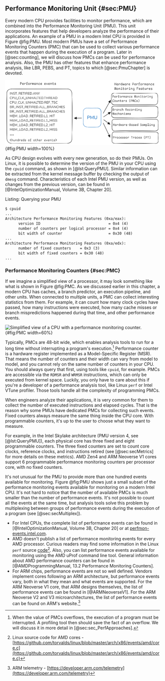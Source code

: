 

## Performance Monitoring Unit {#sec:PMU}

Every modern CPU provides facilities to monitor performance, which are combined into the Performance Monitoring Unit (PMU). This unit incorporates features that help developers analyze the performance of their applications. An example of a PMU in a modern Intel CPU is provided in Figure @fig:PMU. Most modern PMUs have a set of Performance Monitoring Counters (PMC) that can be used to collect various performance events that happen during the execution of a program. Later in [@sec:counting], we will discuss how PMCs can be used for performance analysis. Also, the PMU has other features that enhance performance analysis, like LBR, PEBS, and PT, topics to which [@sec:PmuChapter] is devoted.

![Performance Monitoring Unit of a modern Intel CPU.](../../img/uarch/PMU.png){#fig:PMU width=100%}

As CPU design evolves with every new generation, so do their PMUs. On Linux, it is possible to determine the version of the PMU in your CPU using the `cpuid` command, as shown in [@lst:QueryPMU]. Similar information can be extracted from the kernel message buffer by checking the output of `dmesg` command. Characteristics of each Intel PMU version, as well as changes from the previous version, can be found in [@IntelOptimizationManual, Volume 3B, Chapter 20].

Listing: Querying your PMU

~~~~ {#lst:QueryPMU .bash}
$ cpuid
...
Architecture Performance Monitoring Features (0xa/eax):
      version ID                               = 0x4 (4)
      number of counters per logical processor = 0x4 (4)
      bit width of counter                     = 0x30 (48)
...
Architecture Performance Monitoring Features (0xa/edx):
      number of fixed counters    = 0x3 (3)
      bit width of fixed counters = 0x30 (48)
...
~~~~~~~~~~~~~~~~~~~~~~~~~~~~~~~~~~~~~~~~~~~~~~~~~

### Performance Monitoring Counters {#sec:PMC}

If we imagine a simplified view of a processor, it may look something like what is shown in Figure @fig:PMC. As we discussed earlier in this chapter, a modern CPU has caches, a branch predictor, an execution pipeline, and other units. When connected to multiple units, a PMC can collect interesting statistics from them. For example, it can count how many clock cycles have passed, how many instructions were executed, how many cache misses or branch mispredictions happened during that time, and other performance events.

![Simplified view of a CPU with a performance monitoring counter.](../../img/uarch/PMC.png){#fig:PMC width=60%}

Typically, PMCs are 48-bit wide, which enables analysis tools to run for a long time without interrupting a program's execution.[^2] Performance counter is a hardware register implemented as a Model-Specific Register (MSR). That means the number of counters and their width can vary from model to model, and you cannot rely on the same number of counters in your CPU. You should always query that first, using tools like `cpuid`, for example. PMCs are accessible via the `RDMSR` and `WRMSR` instructions, which can only be executed from kernel space. Luckily, you only have to care about this if you're a developer of a performance analysis tool, like Linux `perf` or Intel VTune profiler. Those tools handle all the complexity of programming PMCs.

When engineers analyze their applications, it is very common for them to collect the number of executed instructions and elapsed cycles. That is the reason why some PMUs have dedicated PMCs for collecting such events. Fixed counters always measure the same thing inside the CPU core. With programmable counters, it's up to the user to choose what they want to measure. 

For example, in the Intel Skylake architecture (PMU version 4, see [@lst:QueryPMU]), each physical core has three fixed and eight programmable counters. The three fixed counters are set to count core clocks, reference clocks, and instructions retired (see [@sec:secMetrics] for more details on these metrics). AMD Zen4 and ARM Neoverse V1 cores support 6 programmable performance monitoring counters per processor core, with no fixed counters.

It's not unusual for the PMU to provide more than one hundred events available for monitoring. Figure @fig:PMU shows just a small subset of the performance monitoring events available for monitoring on a modern Intel CPU. It's not hard to notice that the number of available PMCs is much smaller than the number of performance events. It's not possible to count all the events at the same time, but analysis tools solve this problem by multiplexing between groups of performance events during the execution of a program (see [@sec:secMultiplex]).

- For Intel CPUs, the complete list of performance events can be found in [@IntelOptimizationManual, Volume 3B, Chapter 20] or at [perfmon-events.intel.com](https://perfmon-events.intel.com/). 
- AMD doesn't publish a list of performance monitoring events for every AMD processor. Curious readers may find some information in the Linux `perf` source [code](https://github.com/torvalds/linux/blob/master/arch/x86/events/amd/core.c)[^3]. Also, you can list performance events available for monitoring using the AMD uProf command line tool. General information about AMD performance counters can be found in [@AMDProgrammingManual, 13.2 Performance Monitoring Counters].
- For ARM chips, performance events are not so well defined. Vendors implement cores following an ARM architecture, but performance events vary, both in what they mean and what events are supported. For the ARM Neoverse V1 core, that ARM designs themselves, the list of performance events can be found in [@ARMNeoverseV1]. For the ARM Neoverse V2 and V3 microarchitectures, the list of performance events can be found on ARM's website.[^4]

[^2]: When the value of PMCs overflows, the execution of a program must be interrupted. A profiling tool then should save the fact of an overflow. We will discuss it in more detail in [@sec:sec_PerfApproaches].
[^3]: Linux source code for AMD cores - [https://github.com/torvalds/linux/blob/master/arch/x86/events/amd/core.c](https://github.com/torvalds/linux/blob/master/arch/x86/events/amd/core.c)
[^4]: ARM telemetry - [https://developer.arm.com/telemetry](https://developer.arm.com/telemetry)
